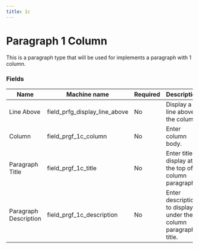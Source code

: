 ```yaml
---
title: 1c
---
```


# Paragraph 1 Column
This is a paragraph type that will be used for implements a paragraph with 1 column.

### Fields
| Name  | Machine name | Required | Description | Notes |
| ------------- | ------------- | ------------- | ------------- | ------------- |
| Line Above | field_prfg_display_line_above | No | Display a line above the column. | |
| Column | field_prgf_1c_column | No | Enter column body. | |
| Paragraph Title | field_prgf_1c_title | No | Enter title to display at the top of 1 column paragraph. | |
| Paragraph Description | field_prgf_1c_description | No | Enter description to display under the 1 column paragraph title. | |
